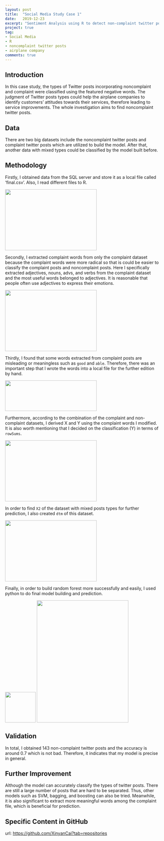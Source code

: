 ```yaml
---
layout: post
title:  "Social Media Study Case 1"
date:   2019-12-23
excerpt: "Sentiment Analysis using R to detect non-complaint twitter posts"
project: true
tag:
- Social Media 
- R
- noncomplaint twitter posts
- airplane company
comments: true
---
```


    
## Introduction
In this case study, the types of Twitter posts incorporating noncomplaint and complaint were classified using the featured negative words. The judgment of Twitter posts types could help the airplane companies to identify customers’ attitudes towards their services, therefore leading to service improvements. The whole investigation aims to find noncomplaint twitter posts.  
      
      
## Data
There are two big datasets include the noncomplaint twitter posts and complaint twitter posts which are utilized to build the model. After that, another data with mixed types could be classified by the model built before.

## Methodology
Firstly, I obtained data from the SQL server and store it as a local file called ‘final.csv’. Also, I read different files to R. 

<img src="http://r.photo.store.qq.com/psc?/V10MU7Rq18V88Z/zxjvJoYbvlQPq4wKS16Lana*Zrf3rFvkJMW5gFe0eKcpyxLvARyLL6c1hoC*cHq0lHo9r4D8IoZ7laMgLCPstirY2H6oujjhllMaqeXeTdo!/r" width = "300" height = "200">

Secondly, I extracted complaint words from only the complaint dataset because the complaint words were more radical so that is could be easier to classify the complaint posts and noncomplaint posts. Here I specifically extracted adjectives, nouns, advs, and verbs from the complaint dataset and the most useful words belonged to adjectives. It is reasonable that people often use adjectives to express their emotions. 

<img src="http://r.photo.store.qq.com/psc?/V10MU7Rq18V88Z/zxjvJoYbvlQPq4wKS16LaoAfNo9torlGcP90vUvAsaJ3wkb7zNOkfvOF1VfxGseSYf.XckkIF*R1ppck3fB7oRuRdLKXppEase5IL3RWUEo!/r" width = "300" height = "200">

Thirdly, I found that some words extracted from complaint posts are misleading or meaningless such as `good` and `able`. Therefore, there was an important step that I wrote the words into a local file for the further edition by hand. 

<img src="http://r.photo.store.qq.com/psc?/V10MU7Rq18V88Z/zxjvJoYbvlQPq4wKS16LasTufPz1d5B9Keu.R.AsQIKMGwTeYf.Iu1hy2Spk83bWKKqJks3eZULxv4.jRSvMbJfTZIKugGZd4kdbJr*h.kQ!/r" width = "300" height = "100">

Furthermore, according to the combination of the complaint and non-complaint datasets, I derived X and Y using the complaint words I modified. It is also worth mentioning that I decided on the classification (Y) in terms of `rowSums`.

<img src="http://r.photo.store.qq.com/psc?/V10MU7Rq18V88Z/zxjvJoYbvlQPq4wKS16Lahf9iWKwLtCFsaEP9oGhhLHfVWEjXT1bR.vE1UtF7yO9zboXfT1A0zPD*92IaTToTcJ93Fkm.rx5ZT*6N5h3xag!/r" width = "300" height = "200">

In order to find `X2` of the dataset with mixed posts types for further prediction, I also created `dtm` of this dataset. 

<img src="http://r.photo.store.qq.com/psc?/V10MU7Rq18V88Z/zxjvJoYbvlQPq4wKS16LaqzjAUSeECwyfxEQJ58rGZEyF6K1p4khf0WanotCCujbAOJSduvvZGgWjSiLEwu4qMGxN4wz3sL7g60O00yttyM!/r" width = "300" height = "200">

Finally, in order to build random forest more successfully and easily, I used python to do final model building and prediction. 

<img src="http://r.photo.store.qq.com/psc?/V10MU7Rq18V88Z/zxjvJoYbvlQPq4wKS16LaoG..BZq.U3OIU80sMv4C49XHRfMMNYIjD2TbgyFJLnBbOpRpk13ndTfoIIKlrpoksyn8oHt7gNOBN5btY3fZCQ!/r" width = "100" height = "100">
<img src="http://r.photo.store.qq.com/psc?/V10MU7Rq18V88Z/zxjvJoYbvlQPq4wKS16Lalw8XAPYsmz9pM2ynnWgRdOVPO64HyNBKnl*cgARuXVzAkoqNxvOHxaRZdgvhsz9Eq*wQwKk0a7WdlKqx6QwOXU!/r" width = "300" height = "400">

## Validation
In total, I obtained 143 non-complaint twitter posts and the accuracy is around 0.7 which is not bad. Therefore, it indicates that my model is precise in general. 

## Further Improvement 

Although the model can accurately classify the types of twitter posts. There are still a large number of posts that are hard to be separated. Thus, other models such as SVM, bagging, and boosting can also be tried. Meanwhile, it is also significant to extract more meaningful words among the complaint file, which is beneficial for prediction. 

## Specific Content in GitHub

url: <https://github.com/XinyanCai?tab=repositories>

